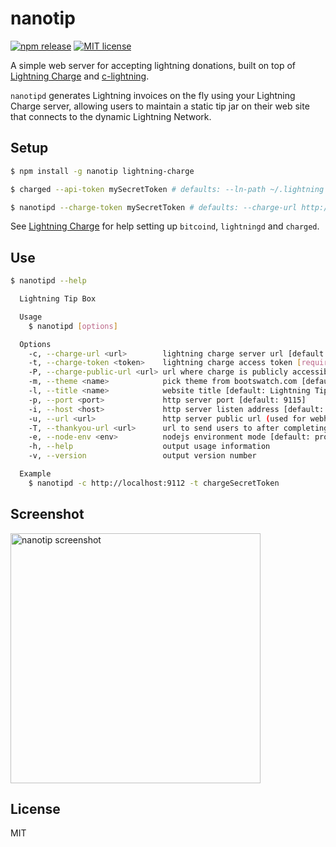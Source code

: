 # nanotip

[![npm release](https://img.shields.io/npm/v/nanotip.svg)](https://www.npmjs.com/package/nanotip)
[![MIT license](https://img.shields.io/github/license/shesek/nanotip.svg)](https://github.com/shesek/nanotip/blob/master/LICENSE)

A simple web server for accepting lightning donations, built on top of
[Lightning Charge](https://github.com/ElementsProject/lightning-charge)
and [c-lightning](https://github.com/ElementsProject/lightning).

`nanotipd` generates Lightning invoices on the fly using your Lightning Charge server, allowing users to maintain a static tip jar on their web site that connects to the dynamic Lightning Network.

## Setup

```bash
$ npm install -g nanotip lightning-charge

$ charged --api-token mySecretToken # defaults: --ln-path ~/.lightning --db-path ./charge.db --port 9112

$ nanotipd --charge-token mySecretToken # defaults: --charge-url http://localhost:9112 --port 9115
```

See [Lightning Charge](https://github.com/ElementsProject/lightning-charge) for help setting up
`bitcoind`, `lightningd` and `charged`.

## Use

```bash
$ nanotipd --help

  Lightning Tip Box

  Usage
    $ nanotipd [options]

  Options
    -c, --charge-url <url>        lightning charge server url [default: http://localhost:9112]
    -t, --charge-token <token>    lightning charge access token [required]
    -P, --charge-public-url <url> url where charge is publicly accessible [default: {charge-url}]
    -m, --theme <name>            pick theme from bootswatch.com [default: yeti]
    -l, --title <name>            website title [default: Lightning Tip Box]
    -p, --port <port>             http server port [default: 9115]
    -i, --host <host>             http server listen address [default: 127.0.0.1]
    -u, --url <url>               http server public url (used for webhooks) [default: http://{host}:{port}]
    -T, --thankyou-url <url>      url to send users to after completing the payment [default: {url}/thankyou]
    -e, --node-env <env>          nodejs environment mode [default: production]
    -h, --help                    output usage information
    -v, --version                 output version number

  Example
    $ nanotipd -c http://localhost:9112 -t chargeSecretToken
```

## Screenshot

<img src="https://i.imgur.com/9pc0h8G.png" width="400px" alt="nanotip screenshot">

## License

MIT
